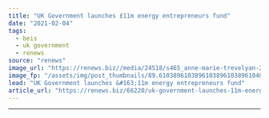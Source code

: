 ```yaml
---
title: "UK Government launches £11m energy entrepreneurs fund"
date: "2021-02-04"
tags: 
  - beis
  - uk government
  - renews
source: "renews"
image_url: "https://renews.biz//media/24518/s465_anne-marie-trevelyan-2-1.jpg?mode=crop&width=770&heightratio=0.6103896103896103896103896104&slimmage=true"
image_fp: "/assets/img/post_thumbnails/89.6103896103896103896103896104&slimmage=true"
lead: "UK Government launches &#163;11m energy entrepreneurs fund"
article_url: "https://renews.biz/66220/uk-government-launches-11m-energy-entrepreneurs-fund/"
---
```


---
